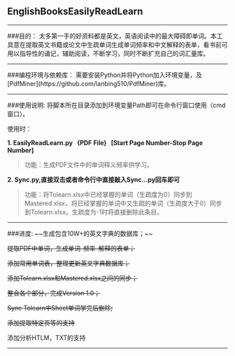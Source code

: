 ## EnglishBooksEasilyReadLearn

<hr>
###目的：
太多第一手的好资料都是英文，英语阅读中的最大障碍即单词。本工具意在提取英文书籍或论文中生疏单词生成单词频率和中文解释的表单，看书前可用以指导性的诵记，辅助阅读，不断学习，同时不断扩充自己的词汇量库。


<hr>
###编程环境与依赖库：
需要安装Python并将Python加入环境变量，及[PdfMiner](https://github.com/lanbing510/PdfMiner)库。


<hr>
###使用说明:
将脚本所在目录添加到环境变量Path即可在命令行窗口使用（cmd窗口）。

使用时：

**1. EasilyReadLearn.py &nbsp; {PDF File} &nbsp; [Start Page Number-Stop Page Number]**

>功能：生成PDF文件中的单词释义频率供学习。

**2. Sync.py,直接双击或者命令行中直接敲入Sync...py回车即可** 

>功能：将Tolearn.xlsx中已经掌握的单词（生疏度为0）同步到Mastered.xlsx，将已经掌握的单词中又生疏的单词（生疏度大于0）同步到Tolearn.xlsx。生疏度为-1时将直接删除此条目。


<hr>
###进度:
~~生成包含10W+的英文字典的数据库；~~

~~提取PDF中单词，生成单词-频率-解释的表单；~~

~~添加常用单词表，整理更新英文字典数据库；~~

~~添加Tolearn.xlsx和Mastered.xlsx之间的同步；~~

~~整合各个部分，完成Version 1.0；~~

~~Sync Tolearn中Sheet单词学完后删除;~~

~~添加提取特定页等的支持~~

添加分析HTLM，TXT的支持

<hr>